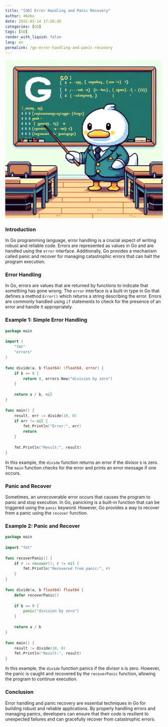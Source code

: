 ```yaml
---
title: "[GO] Error Handling and Panic Recovery"
author: 46ebu
date: 2022-03-14 17:26:45 
categories: [GO]
tags: [GO]
render_with_liquid: false
lang: en
permalink: /go-error-handling-and-panic-recovery
---
```


![Intro](/assets/img/post/go.png)
### Introduction
In Go programming language, error handling is a crucial aspect of writing robust and reliable code. Errors are represented as values in Go and are handled using the `error` interface. Additionally, Go provides a mechanism called panic and recover for managing catastrophic errors that can halt the program execution.

### Error Handling
In Go, errors are values that are returned by functions to indicate that something has gone wrong. The `error` interface is a built-in type in Go that defines a method `Error()` which returns a string describing the error. Errors are commonly handled using `if` statements to check for the presence of an error and handle it appropriately.

### Example 1: Simple Error Handling
```go
package main

import (
    "fmt"
    "errors"
)

func divide(a, b float64) (float64, error) {
    if b == 0 {
        return 0, errors.New("division by zero")
    }

    return a / b, nil
}

func main() {
    result, err := divide(10, 0)
    if err != nil {
        fmt.Println("Error:", err)
        return
    }

    fmt.Println("Result:", result)
}
```
In this example, the `divide` function returns an error if the divisor `b` is zero. The `main` function checks for the error and prints an error message if one occurs.

### Panic and Recover
Sometimes, an unrecoverable error occurs that causes the program to panic and stop execution. In Go, panicking is a built-in function that can be triggered using the `panic` keyword. However, Go provides a way to recover from a panic using the `recover` function.

### Example 2: Panic and Recover
```go
package main

import "fmt"

func recoverPanic() {
    if r := recover(); r != nil {
        fmt.Println("Recovered from panic:", r)
    }
}

func divide(a, b float64) float64 {
    defer recoverPanic()
    
    if b == 0 {
        panic("division by zero")
    }

    return a / b
}

func main() {
    result := divide(10, 0)
    fmt.Println("Result:", result)
}
```
In this example, the `divide` function panics if the divisor `b` is zero. However, the panic is caught and recovered by the `recoverPanic` function, allowing the program to continue execution.

### Conclusion
Error handling and panic recovery are essential techniques in Go for building robust and reliable applications. By properly handling errors and managing panics, developers can ensure that their code is resilient to unexpected failures and can gracefully recover from catastrophic errors.